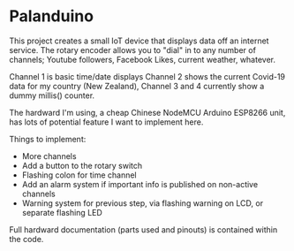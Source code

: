 # Palanduino

This project creates a small IoT device that displays data off an internet service. The rotary encoder allows you to "dial" in to any number of channels; Youtube followers, Facebook Likes, current weather, whatever.

Channel 1 is basic time/date displays
Channel 2 shows the current Covid-19 data for my country (New Zealand),
Channel 3 and 4 currently show a dummy millis() counter.

The hardward I'm using, a cheap Chinese NodeMCU Arduino ESP8266 unit, has lots of potential feature I want to implement here.

Things to implement:
 - More channels
 - Add a button to the rotary switch
 - Flashing colon for time channel
 - Add an alarm system if important info is published on non-active channels
 - Warning system for previous step, via flashing warning on LCD, or separate flashing LED

Full hardward documentation (parts used and pinouts) is contained within the code.
